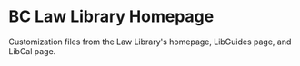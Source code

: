 # BC Law Library Homepage

Customization files from the Law Library's homepage, LibGuides page, and LibCal page.
